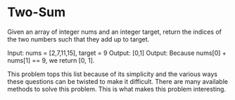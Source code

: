 # Two-Sum
Given an array of integer nums and an integer target, return the indices of the two numbers such that they add up to target.

Input: nums = [2,7,11,15], target = 9
Output: [0,1]
Output: Because nums[0] + nums[1] == 9, we return [0, 1].

This problem tops this list because of its simplicity and the various ways these questions can be twisted to make it difficult. There are many available methods to solve this problem. This is what makes this problem interesting.
